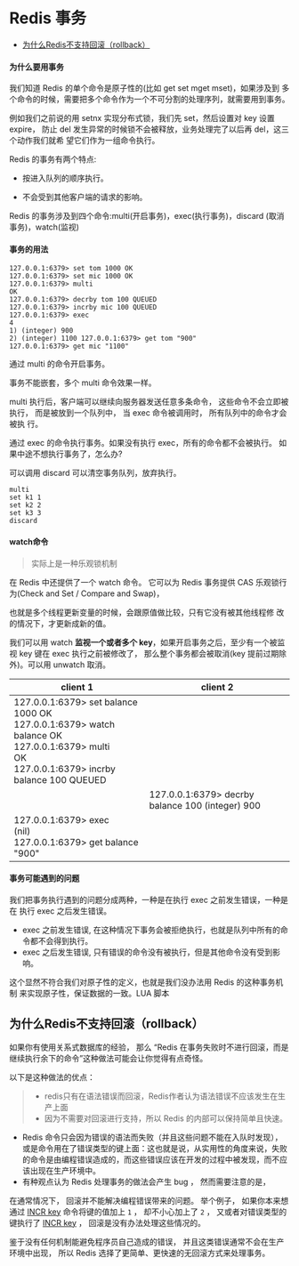 # Redis 事务

- [为什么Redis不支持回滚（rollback）](#为什么Redis不支持回滚（rollback）)

#### 为什么要用事务

我们知道 Redis 的单个命令是原子性的(比如 get set mget mset)，如果涉及到 多个命令的时候，需要把多个命令作为一个不可分割的处理序列，就需要用到事务。

例如我们之前说的用 setnx 实现分布式锁，我们先 set，然后设置对 key 设置 expire， 防止 del 发生异常的时候锁不会被释放，业务处理完了以后再 del，这三个动作我们就希 望它们作为一组命令执行。

Redis 的事务有两个特点: 

- 按进入队列的顺序执行。

- 不会受到其他客户端的请求的影响。

Redis 的事务涉及到四个命令:multi(开启事务)，exec(执行事务)，discard (取消事务)，watch(监视)

#### 事务的用法

```
127.0.0.1:6379> set tom 1000 OK
127.0.0.1:6379> set mic 1000 OK
127.0.0.1:6379> multi
OK
127.0.0.1:6379> decrby tom 100 QUEUED
127.0.0.1:6379> incrby mic 100 QUEUED
127.0.0.1:6379> exec
4
1) (integer) 900
2) (integer) 1100 127.0.0.1:6379> get tom "900"
127.0.0.1:6379> get mic "1100"
```

通过 multi 的命令开启事务。

事务不能嵌套，多个 multi 命令效果一样。

multi 执行后，客户端可以继续向服务器发送任意多条命令， 这些命令不会立即被 执行， 而是被放到一个队列中， 当 exec 命令被调用时， 所有队列中的命令才会被执 行。

通过 exec 的命令执行事务。如果没有执行 exec，所有的命令都不会被执行。 如果中途不想执行事务了，怎么办?

可以调用 discard 可以清空事务队列，放弃执行。

```
multi 
set k1 1 
set k2 2 
set k3 3 
discard
```

#### watch命令

> 实际上是一种乐观锁机制

在 Redis 中还提供了一个 watch 命令。
它可以为 Redis 事务提供 CAS 乐观锁行为(Check and Set / Compare and Swap)，

也就是多个线程更新变量的时候，会跟原值做比较，只有它没有被其他线程修 改的情况下，才更新成新的值。

我们可以用 watch **监视一个或者多个 key**，如果开启事务之后，至少有一个被监视 key 键在 exec 执行之前被修改了， 那么整个事务都会被取消(key 提前过期除外)。可以用 unwatch 取消。

| client 1                                                     | client 2                                         |
| ------------------------------------------------------------ | ------------------------------------------------ |
| 127.0.0.1:6379> set balance 1000 OK<br/>127.0.0.1:6379> watch balance OK<br/>127.0.0.1:6379> multi<br/>OK<br/>127.0.0.1:6379> incrby balance 100 QUEUED |                                                  |
|                                                              | 127.0.0.1:6379> decrby balance 100 (integer) 900 |
| 127.0.0.1:6379> exec<br/>(nil)<br/>127.0.0.1:6379> get balance "900" |                                                  |

#### 事务可能遇到的问题

我们把事务执行遇到的问题分成两种，一种是在执行 exec 之前发生错误，一种是在 执行 exec 之后发生错误。

- exec 之前发生错误, 在这种情况下事务会被拒绝执行，也就是队列中所有的命令都不会得到执行。
- exec 之后发生错误, 只有错误的命令没有被执行，但是其他命令没有受到影响。

这个显然不符合我们对原子性的定义，也就是我们没办法用 Redis 的这种事务机制 来实现原子性，保证数据的一致。LUA 脚本

## 为什么Redis不支持回滚（rollback）

如果你有使用关系式数据库的经验， 那么 “Redis 在事务失败时不进行回滚，而是继续执行余下的命令”这种做法可能会让你觉得有点奇怪。

以下是这种做法的优点：

> - redis只有在语法错误而回滚，Redis作者认为语法错误不应该发生在生产上面
> - 因为不需要对回滚进行支持，所以 Redis 的内部可以保持简单且快速。

- Redis 命令只会因为错误的语法而失败（并且这些问题不能在入队时发现），或是命令用在了错误类型的键上面：这也就是说，从实用性的角度来说，失败的命令是由编程错误造成的，而这些错误应该在开发的过程中被发现，而不应该出现在生产环境中。
- 有种观点认为 Redis 处理事务的做法会产生 bug ， 然而需要注意的是，

 在通常情况下， 回滚并不能解决编程错误带来的问题。 举个例子， 如果你本来想通过 [INCR key](http://redisdoc.com/string/incr.html#incr) 命令将键的值加上 `1` ， 却不小心加上了 `2` ， 又或者对错误类型的键执行了 [INCR key](http://redisdoc.com/string/incr.html#incr) ， 回滚是没有办法处理这些情况的。

鉴于没有任何机制能避免程序员自己造成的错误， 并且这类错误通常不会在生产环境中出现， 所以 Redis 选择了更简单、更快速的无回滚方式来处理事务。